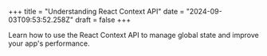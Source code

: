 +++
title = "Understanding React Context API"
date = "2024-09-03T09:53:52.258Z"
draft = false
+++

  Learn how to use the React Context API to manage global state and improve your app's performance.
        